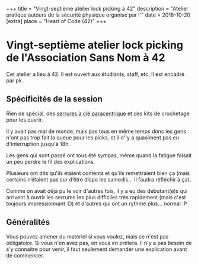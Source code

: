 +++
title = "Vingt-septième atelier lock picking à 42"
description = "Atelier pratique autours de la sécurité physique organisé par l'"
date = 2018-10-20
[extra]
place = "Heart of Code (42)"
+++

# Vingt-septième atelier lock picking de l'Association Sans Nom à 42

Cet atelier a lieu à 42. Il est ouvert aux étudiants, staff, etc.
Il est encadré par pk.

## Spécificités de la session

Rien de spécial, des [serrures à clé
paracentrique](./documentation/lock_picking/paracentrique/index.md) et des kits
de crochetage pour les ouvrir.

Il y avait pas mal de monde, mais pas tous en même temps donc les gens n'ont
pas trop fait la queue pour les picks, et il n''y a quasiment pas eu
d'interruption jusqu'à 18h. 

Les gens qui sont passé ont tous été sympas, même quand la fatigue faisait un
peu perdre le fil des explications.

Plusieurs ont dits qu'ils étaient contents et qu'ils remettraient bien ça (mais
certains n’étaient pas sur d’être dispo les samedis… Il faudra réfléchir à ça).

Comme on avait déjà pu le voir d'autres fois, il y a eu des débutant(e)s qui
arrivent à ouvrir les serrures les plus difficiles très rapidement (mais c'est
toujours impressionnant :D) et d'autres qui ont un rythme plus… normal :P

## Généralités

Vous pouvez amener du matériel si vous voulez, mais ce n'est pas obligatoire.
Si vous n'en avez pas, on vous en prêtera.
Il n'y a pas besoin de s'y connaitre pour venir, il faut seulement demander une
explication avant de commencer.
